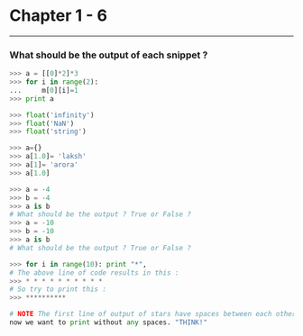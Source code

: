# Chapter 1 - 6 
---
### What should be the output of each snippet ?
```python
>>> a = [[0]*2]*3
>>> for i in range(2):
...     m[0][i]=1
>>> print a
```

```python
>>> float('infinity')
>>> float('NaN')
>>> float('string')
```

```python
>>> a={}
>>> a[1.0]= 'laksh'
>>> a[1]= 'arora'
>>> a[1.0]
```

```python
>>> a = -4
>>> b = -4
>>> a is b
# What should be the output ? True or False ?
>>> a = -10
>>> b = -10
>>> a is b
# What should be the output ? True or False ?
```

```python
>>> for i in range(10): print "*",
# The above line of code results in this :
>>> * * * * * * * * * *
# So try to print this :
>>> **********

# NOTE The first line of output of stars have spaces between each other, 
now we want to print without any spaces. "THINK!"
```
